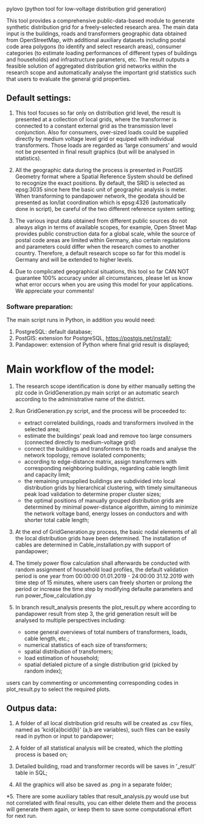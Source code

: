 pylovo (python tool for low-voltage distribution grid generation)

This tool provides a comprehensive public-data-based module to generate synthetic distribution grid for a freely-selected research area. The main data input is the buildings, roads and transformers geographic data obtained from OpenStreetMap, with additional auxiliary datasets including postal code area polygons (to identify and select research areas), consumer categories (to estimate loading performances of different types of buildings and households) and infrastructure parameters, etc. The result outputs a feasible solution of aggregated distribution grid networks within the research scope and automatically analyse the important grid statistics such that users to evaluate the general grid properties.  

## Default settings:
1. This tool focuses so far only on distribution grid level, the result is presented at a collection of local grids, where the transformer is connected to a constant external grid as the transmission level conjunction. Also for consumers, over-sized loads could be supplied directly by medium voltage level grid or equiped with individual transformers. Those loads are regarded as 'large consumers' and would not be presented in final result graphics (but will be analysed in statistics).

2. All the geographic data during the process is presented in PostGIS Geometry format where a Spatial Reference System should be defined to recognize the exact positions. By default, the SRID is selected as epsg:3035 since here the basic unit of geographic analysis is meter. When transforming to pandapower network, the geodata should be presented as lon/lat coordination which is epsg:4326 (automatically done in script), be careful of the two different reference system setting;

3. The various input data obtained from different public sources do not always align in terms of available scopes, for example, Open Street Map provides public construction data for a global scale, while the source of postal code areas are limited within Germany, also certain regulations and parameters could differ when the research comes to another country. Therefore, a default research scope so far for this model is Germany and will be extended to higher levels.

4. Due to complicated geographical situations, this tool so far CAN NOT guarantee 100% accuracy under all circumstances, please let us know what error occurs when you are using this model for your applications. We appreciate your comments!


### Software preparation:
The main script runs in Python, in addition you would need:
1. PostgreSQL: default database;
2. PostGIS: extension for PostgreSQL, https://postgis.net/install/;
3. Pandapower: extension of Python where final grid result is displayed;

# Main workflow of the model:

1. The research scope identification is done by either manually setting the plz code in GridGeneration.py main script or an automatic search according to the administrative name of the district.
       
2. Run GridGeneration.py script, and the process will be proceeded to:

   * extract correlated buildings, roads and transformers involved in the selected area;
   * estimate the buildings' peak load and remove too large consumers (connected directly to medium-voltage grid)
   * connect the buildings and transformers to the roads and analyse the network topology, remove isolated components;
   * according to edge-distance matrix, assign transformers with corresponding neighboring buildings, regarding cable length limit and capacity limit;
   * the remaining unsupplied buildings are subdivided into local distribution grids by hierarchical clustering, with timely simultaneous peak load validation to determine proper cluster sizes;
   * the optimal positions of manually grouped distribution grids are determined by minimal power-distance algorithm, aiming to minimize the network voltage band, energy losses on conductors and with shorter total cable length;

3. At the end of GridGeneration.py process, the basic nodal elements of all the local distribution grids have been determined. The installation of cables are determined in Cable_installation.py with support of pandapower; 

4. The timely power flow calculation shall afterwards be conducted with random assignment of household load profiles, the default validation period is one year from 00:00:00 01.01.2019 - 24:00:00 31.12.2019 with time step of 15 minutes, where users can freely shorten or prolong the period or increase the time step by modifying defaulte parameters and run power_flow_calculation.py

5. In branch result_analysis presents the plot_result.py where according to pandapower result from step 3, the grid generation result will be analysed to multiple perspectives including:

   * some general overviews of total numbers of transformers, loads, cable length, etc.;
   * numerical statistics of each size of transformers;
   * spatial distribution of transformers;
   * load estimation of household; 
   * spatial detialed picture of a single distribution grid (picked by random index);

users can by commenting or uncommenting corresponding codes in plot_result.py to select the required plots.

## Outpus data:

1. A folder of all local distribution grid results will be created as .csv files, named as 'kcid{a}bcid{b}' (a,b are variables), such files can be easily read in python or input to pandapower;

2. A folder of all statistical analysis will be created, which the plotting process is based on;

3. Detailed building, road and transformer records will be saves in '_result' table in SQL;

4. All the graphics will also be saved as .png in a separate folder;

*5. There are some auxiliary tables that result_analysis.py would use but not correlated with final results, you can either delete them and the process will generate them again, or keep them to save some computational effort for next run.  
